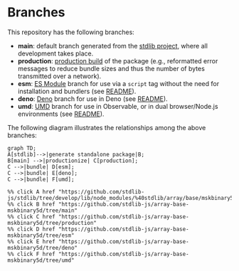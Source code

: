 <!--

@license Apache-2.0

Copyright (c) 2022 The Stdlib Authors.

Licensed under the Apache License, Version 2.0 (the "License");
you may not use this file except in compliance with the License.
You may obtain a copy of the License at

    http://www.apache.org/licenses/LICENSE-2.0

Unless required by applicable law or agreed to in writing, software
distributed under the License is distributed on an "AS IS" BASIS,
WITHOUT WARRANTIES OR CONDITIONS OF ANY KIND, either express or implied.
See the License for the specific language governing permissions and
limitations under the License.

-->

# Branches

This repository has the following branches:

-   **main**: default branch generated from the [stdlib project][stdlib-url], where all development takes place.
-   **production**: [production build][production-url] of the package (e.g., reformatted error messages to reduce bundle sizes and thus the number of bytes transmitted over a network).
-   **esm**: [ES Module][esm-url] branch for use via a `script` tag without the need for installation and bundlers (see [README][esm-readme]).
-   **deno**: [Deno][deno-url] branch for use in Deno (see [README][deno-readme]).
-   **umd**: [UMD][umd-url] branch for use in Observable, or in dual browser/Node.js environments (see [README][umd-readme]).

The following diagram illustrates the relationships among the above branches:

```mermaid
graph TD;
A[stdlib]-->|generate standalone package|B;
B[main] -->|productionize| C[production];
C -->|bundle| D[esm];
C -->|bundle| E[deno];
C -->|bundle| F[umd];

%% click A href "https://github.com/stdlib-js/stdlib/tree/develop/lib/node_modules/%40stdlib/array/base/mskbinary5d"
%% click B href "https://github.com/stdlib-js/array-base-mskbinary5d/tree/main"
%% click C href "https://github.com/stdlib-js/array-base-mskbinary5d/tree/production"
%% click D href "https://github.com/stdlib-js/array-base-mskbinary5d/tree/esm"
%% click E href "https://github.com/stdlib-js/array-base-mskbinary5d/tree/deno"
%% click F href "https://github.com/stdlib-js/array-base-mskbinary5d/tree/umd"
```

[stdlib-url]: https://github.com/stdlib-js/stdlib/tree/develop/lib/node_modules/%40stdlib/array/base/mskbinary5d
[production-url]: https://github.com/stdlib-js/array-base-mskbinary5d/tree/production
[deno-url]: https://github.com/stdlib-js/array-base-mskbinary5d/tree/deno
[deno-readme]: https://github.com/stdlib-js/array-base-mskbinary5d/blob/deno/README.md
[umd-url]: https://github.com/stdlib-js/array-base-mskbinary5d/tree/umd
[umd-readme]: https://github.com/stdlib-js/array-base-mskbinary5d/blob/umd/README.md
[esm-url]: https://github.com/stdlib-js/array-base-mskbinary5d/tree/esm
[esm-readme]: https://github.com/stdlib-js/array-base-mskbinary5d/blob/esm/README.md